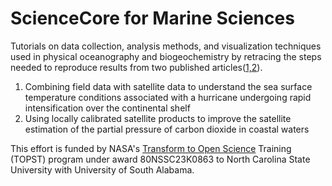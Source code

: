 # ScienceCore for Marine Sciences

Tutorials on data collection, analysis methods, and visualization techniques used in physical oceanography and biogeochemistry by retracing the steps needed to reproduce results from two published articles([1,2](https://github.com/TOPS-Marine-ScienceCore/.github/blob/main/README.md#references)).
1. Combining field data with satellite data to understand the sea surface temperature conditions associated with a hurricane undergoing rapid intensification over the continental shelf
2. Using locally calibrated satellite products to improve the satellite estimation of the partial pressure of carbon dioxide in coastal waters

This effort is funded by NASA's [Transform to Open Science](https://nasa.github.io/Transform-to-Open-Science) Training (TOPST) program under award 80NSSC23K0863 to North Carolina State University with University of South Alabama.
